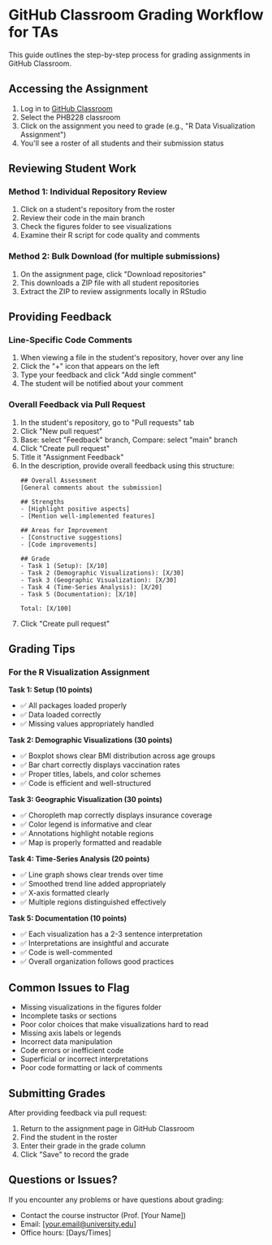 # GitHub Classroom Grading Workflow for TAs

This guide outlines the step-by-step process for grading assignments in GitHub Classroom.

## Accessing the Assignment

1. Log in to [GitHub Classroom](https://classroom.github.com)
2. Select the PHB228 classroom
3. Click on the assignment you need to grade (e.g., "R Data Visualization Assignment")
4. You'll see a roster of all students and their submission status

## Reviewing Student Work

### Method 1: Individual Repository Review
1. Click on a student's repository from the roster
2. Review their code in the main branch
3. Check the figures folder to see visualizations
4. Examine their R script for code quality and comments

### Method 2: Bulk Download (for multiple submissions)
1. On the assignment page, click "Download repositories" 
2. This downloads a ZIP file with all student repositories
3. Extract the ZIP to review assignments locally in RStudio

## Providing Feedback

### Line-Specific Code Comments
1. When viewing a file in the student's repository, hover over any line
2. Click the "+" icon that appears on the left
3. Type your feedback and click "Add single comment"
4. The student will be notified about your comment

### Overall Feedback via Pull Request
1. In the student's repository, go to "Pull requests" tab
2. Click "New pull request"
3. Base: select "Feedback" branch, Compare: select "main" branch
4. Click "Create pull request"
5. Title it "Assignment Feedback"
6. In the description, provide overall feedback using this structure:
   ```
   ## Overall Assessment
   [General comments about the submission]

   ## Strengths
   - [Highlight positive aspects]
   - [Mention well-implemented features]

   ## Areas for Improvement
   - [Constructive suggestions]
   - [Code improvements]

   ## Grade
   - Task 1 (Setup): [X/10]
   - Task 2 (Demographic Visualizations): [X/30]
   - Task 3 (Geographic Visualization): [X/30]
   - Task 4 (Time-Series Analysis): [X/20]
   - Task 5 (Documentation): [X/10]
   
   Total: [X/100]
   ```
7. Click "Create pull request"

## Grading Tips

### For the R Visualization Assignment

**Task 1: Setup (10 points)**
- ✅ All packages loaded properly
- ✅ Data loaded correctly
- ✅ Missing values appropriately handled

**Task 2: Demographic Visualizations (30 points)**
- ✅ Boxplot shows clear BMI distribution across age groups
- ✅ Bar chart correctly displays vaccination rates
- ✅ Proper titles, labels, and color schemes
- ✅ Code is efficient and well-structured

**Task 3: Geographic Visualization (30 points)**
- ✅ Choropleth map correctly displays insurance coverage
- ✅ Color legend is informative and clear
- ✅ Annotations highlight notable regions
- ✅ Map is properly formatted and readable

**Task 4: Time-Series Analysis (20 points)**
- ✅ Line graph shows clear trends over time
- ✅ Smoothed trend line added appropriately
- ✅ X-axis formatted clearly
- ✅ Multiple regions distinguished effectively

**Task 5: Documentation (10 points)**
- ✅ Each visualization has a 2-3 sentence interpretation
- ✅ Interpretations are insightful and accurate
- ✅ Code is well-commented
- ✅ Overall organization follows good practices

## Common Issues to Flag

- Missing visualizations in the figures folder
- Incomplete tasks or sections
- Poor color choices that make visualizations hard to read
- Missing axis labels or legends
- Incorrect data manipulation
- Code errors or inefficient code
- Superficial or incorrect interpretations
- Poor code formatting or lack of comments

## Submitting Grades

After providing feedback via pull request:

1. Return to the assignment page in GitHub Classroom
2. Find the student in the roster
3. Enter their grade in the grade column
4. Click "Save" to record the grade

## Questions or Issues?

If you encounter any problems or have questions about grading:
- Contact the course instructor (Prof. [Your Name])
- Email: [your.email@university.edu]
- Office hours: [Days/Times]
